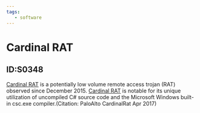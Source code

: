 ```yaml
---
tags:
   - software
---
```

# Cardinal RAT
## ID:S0348
[Cardinal RAT](software/S0348) is a potentially low volume remote access trojan (RAT) observed since December 2015. [Cardinal RAT](software/S0348) is notable for its unique utilization of uncompiled C# source code and the Microsoft Windows built-in csc.exe compiler.(Citation: PaloAlto CardinalRat Apr 2017)

